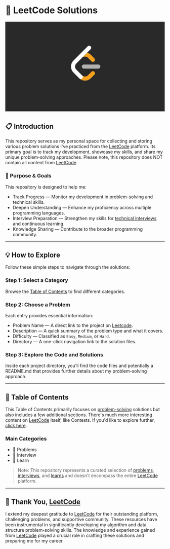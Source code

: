 # 🧠 LeetCode Solutions

[![LeetCode Logo](./image/leetcode-logo.png)](https://leetcode.com/)

## 📋 Introduction

This repository serves as my personal space for collecting and storing various problem solutions I've practiced from the [LeetCode](https://leetcode.com/) platform. Its primary goal is to track my development, showcase my skills, and share my unique problem-solving approaches. Please note, this repository does NOT contain all content from [LeetCode](https://leetcode.com/).

### 🎯 Purpose & Goals
This repository is designed to help me:

* Track Progress — Monitor my development in problem-solving and technical skills.
* Deepen Understanding — Enhance my proficiency across multiple programming languages.
* Interview Preparation — Strengthen my skills for [technical interviews](https://leetcode.com/explore/interview/) and continuous learning.
* Knowledge Sharing — Contribute to the broader programming community.

---

## 💡 How to Explore

Follow these simple steps to navigate through the solutions:

### Step 1: Select a Category

Browse the [Table of Contents](#-table-of-contents) to find different categories.

### Step 2: Choose a Problem

Each entry provides essential information:

* Problem Name — A direct link to the project on [Leetcode](https://leetcode.com/).
* Description — A quick summary of the problem type and what it covers.
* Difficulty — Classified as `Easy`, `Medium`, or `Hard`.
* Directory — A one-click navigation link to the solution files.

### Step 3: Explore the Code and Solutions

Inside each project directory, you'll find the code files and potentially a README.md that provides further details about my problem-solving approach.

---

## 📁 Table of Contents

This Table of Contents primarily focuses on [problem-solving](https://leetcode.com/problemset/database/) solutions but also includes a few additional sections. There's much more interesting content on [LeetCode](https://leetcode.com/) itself, like Contests. If you'd like to explore further, [click here](https://leetcode.com/explore/).

### Main Categories

* 📁 Problems
* 📁 Interview
* 📁 Learn

> Note: This repository represents a curated selection of [problems](https://leetcode.com/problemset/database/), [interviews](https://leetcode.com/explore/interview/), and [learns](https://leetcode.com/explore/learn/) and doesn't encompass the entire [LeetCode](https://leetcode.com/) platform.

---

## 🙏 Thank You, [LeetCode](https://leetcode.com/)

I extend my deepest gratitude to [LeetCode](https://leetcode.com/) for their outstanding platform, challenging problems, and supportive community. These resources have been instrumental in significantly developing my algorithm and data structure problem-solving skills. The knowledge and experience gained from [LeetCode](https://leetcode.com/) played a crucial role in crafting these solutions and preparing me for my career.